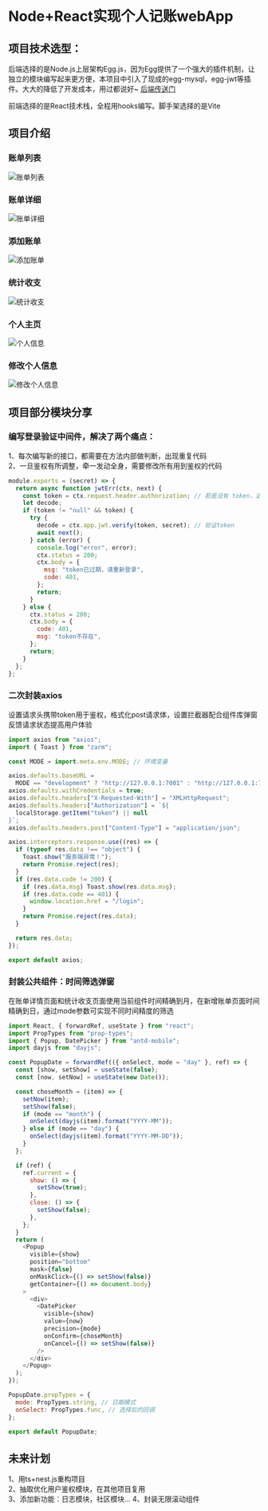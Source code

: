# Node+React实现个人记账webApp
## 项目技术选型：
后端选择的是Node.js上层架构Egg.js，因为Egg提供了一个强大的插件机制，让独立的模块编写起来更方便，本项目中引入了现成的egg-mysql，egg-jwt等插件。大大的降低了开发成本，用过都说好~   [后端传送门](https://github.com/YMnotafraid/acount-server)

前端选择的是React技术栈，全程用hooks编写。脚手架选择的是Vite
## 项目介绍
### 账单列表
![账单列表](https://raw.githubusercontent.com/YMnotafraid/keepAccounting/master/img/%E5%BE%AE%E4%BF%A1%E5%9B%BE%E7%89%87_20230301135418.png)
### 账单详细
![账单详细](https://raw.githubusercontent.com/YMnotafraid/keepAccounting/master/img/%E5%BE%AE%E4%BF%A1%E5%9B%BE%E7%89%87_202303011354181.png)
### 添加账单
![添加账单](https://raw.githubusercontent.com/YMnotafraid/keepAccounting/master/img/%E5%BE%AE%E4%BF%A1%E5%9B%BE%E7%89%87_202303011354182.png)
### 统计收支
![统计收支](https://raw.githubusercontent.com/YMnotafraid/keepAccounting/master/img/%E5%BE%AE%E4%BF%A1%E5%9B%BE%E7%89%87_202303011354183.png)
### 个人主页
![个人信息](https://raw.githubusercontent.com/YMnotafraid/keepAccounting/master/img/%E5%BE%AE%E4%BF%A1%E5%9B%BE%E7%89%87_202303011354184.png)
### 修改个人信息
![修改个人信息](https://raw.githubusercontent.com/YMnotafraid/keepAccounting/master/img/%E5%BE%AE%E4%BF%A1%E5%9B%BE%E7%89%87_202303011354185.png)
## 项目部分模块分享
### 编写登录验证中间件，解决了两个痛点：
1、每次编写新的接口，都需要在方法内部做判断，出现重复代码   
2、一旦鉴权有所调整，牵一发动全身，需要修改所有用到鉴权的代码
```javascript
module.exports = (secret) => {
  return async function jwtErr(ctx, next) {
    const token = ctx.request.header.authorization; // 若是没有 token，返回的是 null 字符串
    let decode;
    if (token != "null" && token) {
      try {
        decode = ctx.app.jwt.verify(token, secret); // 验证token
        await next();
      } catch (error) {
        console.log("error", error);
        ctx.status = 200;
        ctx.body = {
          msg: "token已过期，请重新登录",
          code: 401,
        };
        return;
      }
    } else {
      ctx.status = 200;
      ctx.body = {
        code: 401,
        msg: "token不存在",
      };
      return;
    }
  };
};

```
### 二次封装axios
设置请求头携带token用于鉴权，格式化post请求体，设置拦截器配合组件库弹窗反馈请求状态提高用户体验
```javascript
import axios from "axios";
import { Toast } from "zarm";

const MODE = import.meta.env.MODE; // 环境变量

axios.defaults.baseURL =
  MODE == "development" ? "http://127.0.0.1:7001" : "http://127.0.0.1:7001";
axios.defaults.withCredentials = true;
axios.defaults.headers["X-Requested-With"] = "XMLHttpRequest";
axios.defaults.headers["Authorization"] = `${
  localStorage.getItem("token") || null
}`;
axios.defaults.headers.post["Content-Type"] = "application/json";

axios.interceptors.response.use((res) => {
  if (typeof res.data !== "object") {
    Toast.show("服务端异常！");
    return Promise.reject(res);
  }
  if (res.data.code != 200) {
    if (res.data.msg) Toast.show(res.data.msg);
    if (res.data.code == 401) {
      window.location.href = "/login";
    }
    return Promise.reject(res.data);
  }

  return res.data;
});

export default axios;

```
### 封装公共组件：时间筛选弹窗
在账单详情页面和统计收支页面使用当前组件时间精确到月，在新增账单页面时间精确到日，通过mode参数可实现不同时间精度的筛选
```javascript
import React, { forwardRef, useState } from "react";
import PropTypes from "prop-types";
import { Popup, DatePicker } from "antd-mobile";
import dayjs from "dayjs";

const PopupDate = forwardRef(({ onSelect, mode = "day" }, ref) => {
  const [show, setShow] = useState(false);
  const [now, setNow] = useState(new Date());

  const choseMonth = (item) => {
    setNow(item);
    setShow(false);
    if (mode == "month") {
      onSelect(dayjs(item).format("YYYY-MM"));
    } else if (mode == "day") {
      onSelect(dayjs(item).format("YYYY-MM-DD"));
    }
  };

  if (ref) {
    ref.current = {
      show: () => {
        setShow(true);
      },
      close: () => {
        setShow(false);
      },
    };
  }
  return (
    <Popup
      visible={show}
      position="bottom"
      mask={false}
      onMaskClick={() => setShow(false)}
      getContainer={() => document.body}
    >
      <div>
        <DatePicker
          visible={show}
          value={now}
          precision={mode}
          onConfirm={choseMonth}
          onCancel={() => setShow(false)}
        />
      </div>
    </Popup>
  );
});

PopupDate.propTypes = {
  mode: PropTypes.string, // 日期模式
  onSelect: PropTypes.func, // 选择后的回调
};

export default PopupDate;

```
## 未来计划
1、用ts+nest.js重构项目   
2、抽取优化用户鉴权模块，在其他项目复用   
3、添加新功能：日志模块，社区模块...
4、封装无限滚动组件

